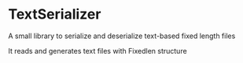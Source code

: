 # TextSerializer

A small library to serialize and deserialize text-based fixed length files

It reads and generates text files with Fixedlen structure
